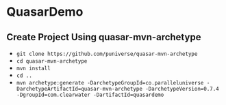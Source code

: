 # QuasarDemo

## Create Project Using quasar-mvn-archetype
- ```git clone https://github.com/puniverse/quasar-mvn-archetype```
- ```cd quasar-mvn-archetype```
- ```mvn install```
- ```cd ..```
- ```mvn archetype:generate -DarchetypeGroupId=co.paralleluniverse -DarchetypeArtifactId=quasar-mvn-archetype -DarchetypeVersion=0.7.4 -DgroupId=com.clearwater -DartifactId=quasardemo```

